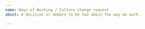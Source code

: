 ```yaml
---
name: Ways of Working / Culture change request
about: A decision or debate to be had about the way we work.

---
```



